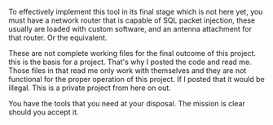 To effectively implement this tool in its final stage which is not here yet, you must have a network router that is capable of SQL packet injection, these usually are loaded with custom software, and an antenna attachment for that router.
Or the equivalent. 

These are not complete working files for the final outcome of this project. this is the basis for a project. That's why I posted the code and read me. Those files in that read me only work with themselves and they are not functional for the proper operation of this project. If I posted that it would be illegal. This is a private project from here on out.

You have the tools that you need at your disposal. The mission is clear should you accept it.